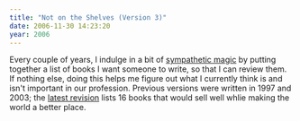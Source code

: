 ```yaml
---
title: "Not on the Shelves (Version 3)"
date: 2006-11-30 14:23:20
year: 2006
---
```

Every couple of years, I indulge in a bit of <a href="http://en.wikipedia.org/wiki/Sympathetic_magic">sympathetic magic</a> by putting together a list of books I want someone to write, so that I can review them.  If nothing else, doing this helps me figure out what I currently think is and isn't important in our profession.  Previous versions were written in 1997 and 2003; the <a href="http://www.third-bit.com/notontheshelves.html">latest revision</a> lists 16 books that would sell well whlie making the world a better place.
